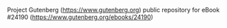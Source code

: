 Project Gutenberg (https://www.gutenberg.org) public repository for eBook #24190 (https://www.gutenberg.org/ebooks/24190)
